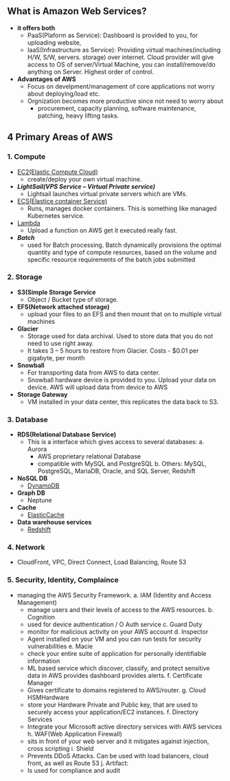 ## What is Amazon Web Services?
  - **it offers both**
    - PaaS(Plaform as Service): Dashboard is provided to you, for uploading website, 
    - IaaS(Infrastructure as Service):  Providing virtual machines(including H/W, S/W, servers. storage) over internet. Cloud provider will give access to OS of server/Virtual Machine, you can install/remove/do anything on Server. Highest order of control.
  - **Advantages of AWS**
    - Focus on develpment/management of core applications not worry about deploying/load etc.
    - Orgnization becomes more productive since not need to worry about
      - procurement, capacity planning, software maintenance, patching, heavy lifting tasks.
      
## 4 Primary Areas of AWS
### 1. **Compute**
  - [EC2(Elastic Compute Cloud)](https://github.com/amitkumar50/Code-examples/blob/master/System-Design/Concepts/aws/compute/ec2.md)
    - create/deploy your own virtual machine.
  - ***LightSail(VPS Service – Virtual Private service)***
      - Lightsail launches virtual private servers which are VMs.
  - [ECS(Elastice container Service)](https://github.com/amitkumar50/Code-examples/blob/master/System-Design/Concepts/aws/compute/ecs.md)
    - Runs, manages docker containers. This is something like managed Kubernetes service.
  - [Lambda](https://github.com/amitkumar50/Code-examples/blob/master/System-Design/Concepts/aws/compute/lambda.md)
    - Upload a function on AWS get it executed really fast.
  - ***Batch***
    - used for Batch processing. Batch dynamically provisions the optimal quantity and type of compute resources, based on the volume and specific resource requirements of the batch jobs submitted
      
### 2. **Storage**
 - **S3(Simple Storage Service**
    - Object / Bucket type of storage.
  - **EFS(Network attached storage)**
    - upload your files to an EFS and then mount that on to multiple virtual machines
  - **Glacier**
    - Storage used for data archival. Used to store data that you do not need to use right away.
    - It takes 3 – 5 hours to restore from Glacier. Costs - $0.01 per gigabyte, per month
  - **Snowball**
    - For transporting data from AWS to data center.
    - Snowball hardware device is provided to you. Upload your data on device. AWS will upload data from device to AWS
  - **Storage Gateway**
    - VM installed in your data center, this replicates the data back to S3.
    
### 3. Database
  - **RDS(Relational Database Service)**
    - This is a interface which gives access to several databases:
      a. Aurora
        - AWS proprietary relational Database
        - compatible with MySQL and PostgreSQL
      b. Others: MySQL, PostgreSQL, MariaDB, Oracle, and SQL Server, Redshift
  - **NoSQL DB**
    - [DynamoDB](https://github.com/amitkumar50/Code-examples/blob/master/System-Design/Concepts/databases/nosql/aws-dynamodb.md)
  - **Graph DB**
    - Neptune
  - **Cache**
    - [ElasticCache](https://github.com/amitkumar50/Code-examples/blob/master/System-Design/Concepts/Cache/aws-elasticache.md)
  - **Data warehouse services**
    - [Redshift](https://github.com/amitkumar50/Code-examples/blob/master/System-Design/Concepts/databases/datawarehouse/aws-redshift.md)
    
### 4. Network
  - CloudFront, VPC, Direct Connect, Load Balancing, Route 53
  
### 5. Security, Identity, Complaince
  - managing the AWS Security Framework. 
  a. IAM (Identity and Access Management)
    - manage users and their levels of access to the AWS resources.
  b. Cognition
    -  used for device authentication / O Auth service
  c. Guard Duty
    - monitor for malicious activity on your AWS account
  d. Inspector
    - Agent installed on your VM and you can run tests for security vulnerabilities
  e. Macie
    - check your entire suite of application for personally identifiable information
    - ML based service which discover, classify, and protect sensitive data in AWS provides dashboard provides alerts.
  f. Certificate Manager
    - Gives certificate to domains registered to AWS/router.
  g. Cloud HSMHardware
    - store your Hardware Private and Public key, that are used to securely access your application/EC2 instances.
  f. Directory Services
    -  Integrate your Microsoft active directory services with AWS services
  h. WAF(Web Application Firewall)
    - sits in front of your web server and it mitigates against injection, cross scripting
  i. Shield
    - Prevents DDoS Attacks. Can be used with load balancers, cloud front, as well as Route 53
  j. Artifact: 
    - Is used for compliance and audit
